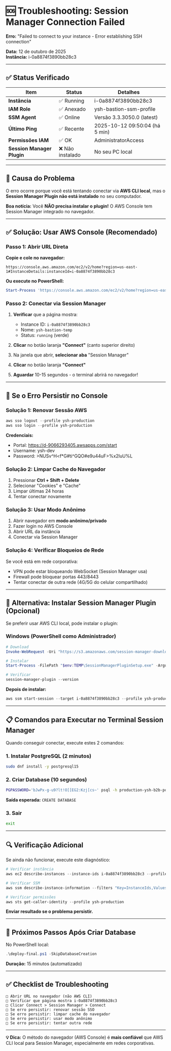 # 🆘 Troubleshooting: Session Manager Connection Failed

**Erro:** "Failed to connect to your instance - Error establishing SSH connection"

**Data:** 12 de outubro de 2025  
**Instância:** i-0a8874f3890bb28c3

---

## ✅ Status Verificado

| Item | Status | Detalhes |
|------|--------|----------|
| **Instância** | ✅ Running | i-0a8874f3890bb28c3 |
| **IAM Role** | ✅ Anexado | ysh-bastion-ssm-profile |
| **SSM Agent** | ✅ Online | Versão 3.3.3050.0 (latest) |
| **Último Ping** | ✅ Recente | 2025-10-12 09:50:04 (há 5 min) |
| **Permissões IAM** | ✅ OK | AdministratorAccess |
| **Session Manager Plugin** | ❌ Não instalado | No seu PC local |

---

## 🎯 Causa do Problema

O erro ocorre porque você está tentando conectar via **AWS CLI local**, mas o **Session Manager Plugin não está instalado** no seu computador.

**Boa notícia:** Você **NÃO precisa instalar o plugin!** O AWS Console tem Session Manager integrado no navegador.

---

## ✅ Solução: Usar AWS Console (Recomendado)

### Passo 1: Abrir URL Direta

**Copie e cole no navegador:**

```
https://console.aws.amazon.com/ec2/v2/home?region=us-east-1#InstanceDetails:instanceId=i-0a8874f3890bb28c3
```

**Ou execute no PowerShell:**

```powershell
Start-Process 'https://console.aws.amazon.com/ec2/v2/home?region=us-east-1#InstanceDetails:instanceId=i-0a8874f3890bb28c3'
```

### Passo 2: Conectar via Session Manager

1. **Verificar** que a página mostra:
   - Instance ID: `i-0a8874f3890bb28c3`
   - Nome: `ysh-bastion-temp`
   - Status: `running` (verde)

2. **Clicar** no botão laranja **"Connect"** (canto superior direito)

3. Na janela que abrir, **selecionar aba** "Session Manager"

4. **Clicar** no botão laranja **"Connect"**

5. **Aguardar** 10-15 segundos - o terminal abrirá no navegador!

---

## 🔧 Se o Erro Persistir no Console

### Solução 1: Renovar Sessão AWS

```powershell
aws sso logout --profile ysh-production
aws sso login --profile ysh-production
```

**Credenciais:**

- Portal: <https://d-9066293405.awsapps.com/start>
- Username: ysh-dev
- Password: >NUSv^H<f*G#ti^GQO#e9u44uF>%x2IuU%L

### Solução 2: Limpar Cache do Navegador

1. Pressionar **Ctrl + Shift + Delete**
2. Selecionar "Cookies" e "Cache"
3. Limpar últimas 24 horas
4. Tentar conectar novamente

### Solução 3: Usar Modo Anônimo

1. Abrir navegador em **modo anônimo/privado**
2. Fazer login no AWS Console
3. Abrir URL da instância
4. Conectar via Session Manager

### Solução 4: Verificar Bloqueios de Rede

Se você está em rede corporativa:

- VPN pode estar bloqueando WebSocket (Session Manager usa)
- Firewall pode bloquear portas 443/8443
- Tentar conectar de outra rede (4G/5G do celular compartilhado)

---

## 📱 Alternativa: Instalar Session Manager Plugin (Opcional)

Se preferir usar AWS CLI local, pode instalar o plugin:

### Windows (PowerShell como Administrador)

```powershell
# Download
Invoke-WebRequest -Uri "https://s3.amazonaws.com/session-manager-downloads/plugin/latest/windows/SessionManagerPluginSetup.exe" -OutFile "$env:TEMP\SessionManagerPluginSetup.exe"

# Instalar
Start-Process -FilePath "$env:TEMP\SessionManagerPluginSetup.exe" -ArgumentList "/quiet" -Wait

# Verificar
session-manager-plugin --version
```

**Depois de instalar:**

```powershell
aws ssm start-session --target i-0a8874f3890bb28c3 --profile ysh-production --region us-east-1
```

---

## 📋 Comandos para Executar no Terminal Session Manager

Quando conseguir conectar, execute estes 2 comandos:

### 1. Instalar PostgreSQL (2 minutos)

```bash
sudo dnf install -y postgresql15
```

### 2. Criar Database (10 segundos)

```bash
PGPASSWORD='bJwPx-g-u9?lt!O[[EG2:Kzj[cs~' psql -h production-ysh-b2b-postgres.cmxiy0wqok6l.us-east-1.rds.amazonaws.com -U medusa_user -d postgres -c 'CREATE DATABASE medusa_db;'
```

**Saída esperada:** `CREATE DATABASE`

### 3. Sair

```bash
exit
```

---

## 🔍 Verificação Adicional

Se ainda não funcionar, execute este diagnóstico:

```powershell
# Verificar instância
aws ec2 describe-instances --instance-ids i-0a8874f3890bb28c3 --profile ysh-production --region us-east-1 --query "Reservations[0].Instances[0].[State.Name,IamInstanceProfile.Arn]"

# Verificar SSM
aws ssm describe-instance-information --filters "Key=InstanceIds,Values=i-0a8874f3890bb28c3" --profile ysh-production --region us-east-1 --query "InstanceInformationList[0].[PingStatus,LastPingDateTime]"

# Verificar permissões
aws sts get-caller-identity --profile ysh-production
```

**Enviar resultado se o problema persistir.**

---

## 🎯 Próximos Passos Após Criar Database

No PowerShell local:

```powershell
.\deploy-final.ps1 -SkipDatabaseCreation
```

**Duração:** 15 minutos (automatizado)

---

## ✅ Checklist de Troubleshooting

```
□ Abrir URL no navegador (não AWS CLI)
□ Verificar que página mostra i-0a8874f3890bb28c3
□ Clicar Connect > Session Manager > Connect
□ Se erro persistir: renovar sessão SSO
□ Se erro persistir: limpar cache do navegador
□ Se erro persistir: usar modo anônimo
□ Se erro persistir: tentar outra rede
```

---

**💡 Dica:** O método do navegador (AWS Console) é **mais confiável** que AWS CLI local para Session Manager, especialmente em redes corporativas.
